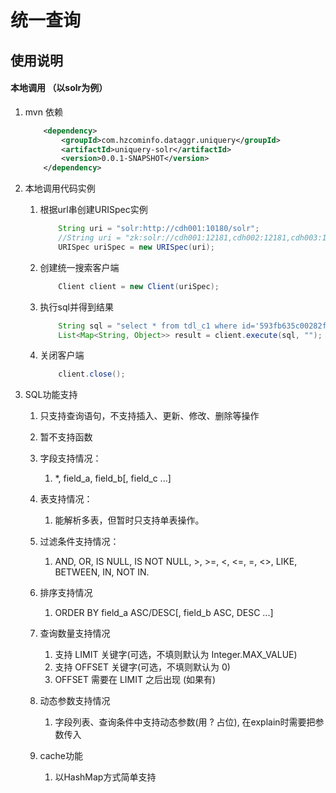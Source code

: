 # 统一查询
## 使用说明

#### 本地调用 （以solr为例）
1. mvn 依赖
	~~~xml
		<dependency>
			<groupId>com.hzcominfo.dataggr.uniquery</groupId>
			<artifactId>uniquery-solr</artifactId>
			<version>0.0.1-SNAPSHOT</version>
		</dependency>
	~~~

1. 本地调用代码实例
	1. 根据url串创建URISpec实例
		~~~java
			String uri = "solr:http://cdh001:10180/solr";
			//String uri = "zk:solr://cdh001:12181,cdh002:12181,cdh003:12181";
			URISpec uriSpec = new URISpec(uri);
		~~~
		
	1. 创建统一搜索客户端
		~~~java
			Client client = new Client(uriSpec);
		~~~
		
	1. 执行sql并得到结果
		~~~java
			String sql = "select * from tdl_c1 where id='593fb635c00282f4af41bdd0' and XB_FORMAT_s='男'";
			List<Map<String, Object>> result = client.execute(sql, "");
		~~~
	
	1. 关闭客户端
		~~~java
			client.close();
		~~~
		
1. SQL功能支持
	1. 只支持查询语句，不支持插入、更新、修改、删除等操作
	
	2. 暂不支持函数
	
	3. 字段支持情况：
	    1. *, field_a, field_b[, field_c ...]
	    
	4. 表支持情况：
	    1. 能解析多表，但暂时只支持单表操作。
	    
	5. 过滤条件支持情况：
	    1. AND, OR, IS NULL, IS NOT NULL, >, >=, <, <=, =, <>, LIKE, BETWEEN, IN, NOT IN.
	    
	6. 排序支持情况
	    1. ORDER BY field_a ASC/DESC[, field_b ASC, DESC ...]
	    
	7. 查询数量支持情况
	    1. 支持 LIMIT 关键字(可选，不填则默认为 Integer.MAX_VALUE)
	    2. 支持 OFFSET 关键字(可选，不填则默认为 0)
	    3. OFFSET 需要在 LIMIT 之后出现 (如果有)
	
	8. 动态参数支持情况
	    1. 字段列表、查询条件中支持动态参数(用 ? 占位), 在explain时需要把参数传入
	
	9. cache功能
	    1. 以HashMap方式简单支持
